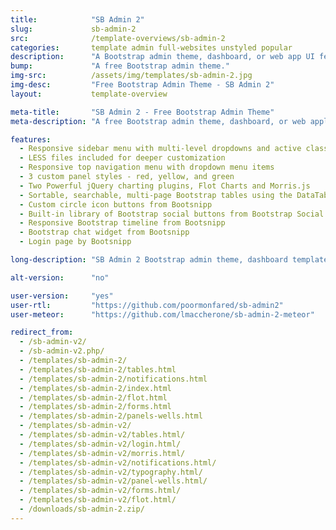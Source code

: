```yaml
---
title:            "SB Admin 2"
slug:             sb-admin-2
src:              /template-overviews/sb-admin-2
categories:       template admin full-websites unstyled popular
description:      "A Bootstrap admin theme, dashboard, or web app UI featuring powerful jQuery plugins for extended functionality."
bump:             "A free Bootstrap admin theme."
img-src:          /assets/img/templates/sb-admin-2.jpg
img-desc:         "Free Bootstrap Admin Theme - SB Admin 2"
layout:           template-overview

meta-title:       "SB Admin 2 - Free Bootstrap Admin Theme"
meta-description: "A free Bootstrap admin theme, dashboard, or web application UI. All Start Bootstrap templates are free to download and open source."

features:
  - Responsive sidebar menu with multi-level dropdowns and active classes
  - LESS files included for deeper customization
  - Responsive top navigation menu with dropdown menu items
  - 3 custom panel styles - red, yellow, and green
  - Two Powerful jQuery charting plugins, Flot Charts and Morris.js
  - Sortable, searchable, multi-page Bootstrap tables using the DataTables jQuery plugin
  - Custom circle icon buttons from Bootsnipp
  - Built-in library of Bootstrap social buttons from Bootstrap Social
  - Responsive Bootstrap timeline from Bootsnipp
  - Bootstrap chat widget from Bootsnipp
  - Login page by Bootsnipp

long-description: "SB Admin 2 Bootstrap admin theme, dashboard template, or webapp UI starter. The theme features a variety of custom jQuery plugins to add extended functionality past the built in Bootstrap UI features."

alt-version:      "no"

user-version:     "yes"
user-rtl:         "https://github.com/poormonfared/sb-admin2"
user-meteor:      "https://github.com/lmaccherone/sb-admin-2-meteor"

redirect_from:
  - /sb-admin-v2/
  - /sb-admin-v2.php/
  - /templates/sb-admin-2/
  - /templates/sb-admin-2/tables.html
  - /templates/sb-admin-2/notifications.html
  - /templates/sb-admin-2/index.html
  - /templates/sb-admin-2/flot.html
  - /templates/sb-admin-2/forms.html
  - /templates/sb-admin-2/panels-wells.html
  - /templates/sb-admin-v2/
  - /templates/sb-admin-v2/tables.html/
  - /templates/sb-admin-v2/login.html/
  - /templates/sb-admin-v2/morris.html/
  - /templates/sb-admin-v2/notifications.html/
  - /templates/sb-admin-v2/typography.html/
  - /templates/sb-admin-v2/panel-wells.html/
  - /templates/sb-admin-v2/forms.html/
  - /templates/sb-admin-v2/flot.html/
  - /downloads/sb-admin-2.zip/
---
```

